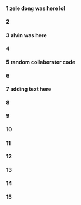 #### 1 zele dong was here lol
#### 2
#### 3 alvin was here
#### 4
#### 5 random collaborator code
#### 6
#### 7 adding text here
#### 8
#### 9
#### 10
#### 11
#### 12
#### 13
#### 14
#### 15